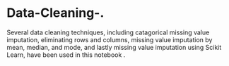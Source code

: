 # Data-Cleaning-.
Several data cleaning techniques, including catagorical missing value imputation, eliminating rows and columns, missing value imputation by mean, median, and mode, and lastly missing value imputation using Scikit Learn, have been used in this notebook .
